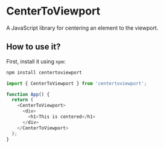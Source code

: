 # CenterToViewport

A JavaScript library for centering an element to the viewport.

## How to use it?

First, install it using `npm`:

```sh
npm install centertoviewport
```

```js
import { CenterToViewport } from 'centertoviewport';

function App() {
  return (
    <CenterToViewport>
      <div>
        <h1>This is centered</h1>
      </div>
    </CenterToViewport>
  );
}
```
